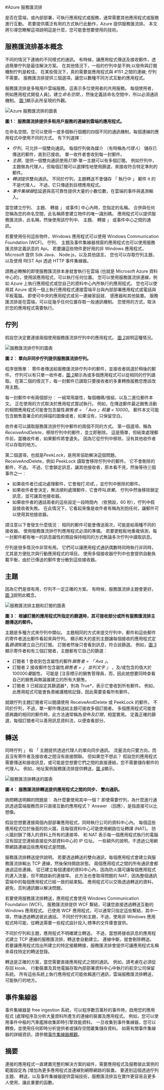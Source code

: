 #<a name="azure-service-bus"></a>Azure 服務匯流排

是否在雲端，或內部部署，可執行應用程式或服務，通常需要其他應用程式或服務進行互動。 若要提供廣泛有用的方式執行此動作，Azure 提供服務匯流排。 本文將引導您瞭解這項說明這是什麼，您可能會想要使用的技術。

## <a name="service-bus-fundamentals"></a>服務匯流排基本概念
不同的情況下連絡的不同樣式的通訊。 有時候，讓應用程式傳送及接收郵件，透過簡單佇列是最佳解決方案。 在其他情況下，一般的佇列中是不夠;以發佈與訂閱機制佇列是較佳。 在某些情況下，真的需要是應用程式與 #151 之間的連線; 佇列不需要。 服務匯流排提供三個選項，讓您以數種不同方式互動的應用程式。

服務匯流排是多租用戶雲端服務，這表示多位使用者的共用服務。 每個使用者，例如應用程式開發人員]，建立*命名空間*，，然後定義該命名空間中，所以必須通訊機制。 [圖 1](#Fig1)顯示此所呈現的外觀。

<a name="Fig1"></a>![Azure 服務匯流排的圖表][svc-bus]
 
**圖 1︰ 服務匯流排提供多租用戶服務的連線到雲端的應用程式。**

在命名空間，您可以使用一或多個執行個體的四個不同的通訊機制，每個連線的應用程式中使用不同的方式。 有下列選擇︰

- *佇列*，可允許一個雙向通訊。 每個佇列做為媒介 （有時稱為*代理人*） 儲存已傳送的郵件，直到已接收。 單一收件者會收到每一封郵件。
- *主題*，提供一個雙向通訊使用*訂閱*-單一主題可以有多個訂閱。 例如佇列中，主題做為代理人，但每個訂閱可以選擇性地使用篩選，來接收符合特定準則的郵件。
- *轉送*提供雙向通訊。 不同於佇列，主題轉送不會儲存 「 執行中 」 郵件 it 的不是代理人。 不過，它只傳遞到目標應用程式。
- *事件集線器*低延遲與高可靠性提供大量的小數位數，在雲端的事件與遙測輸入。

當您建立佇列、 主題、 轉接 」 或事件] 中心內時，您指定的名稱。 合併與任何您稱為您的命名空間，此名稱將會建立物件的唯一識別碼。 應用程式可以提供服務匯流排，此名稱，然後使用該佇列中、 主題、 轉接 」 或事件中心之間的通訊。 

若要使用任何這些物件，Windows 應用程式可以使用 Windows Communication Foundation (WCF)。 佇列、 主題及事件集線器視窗的應用程式也可以使用服務匯流排定義訊息的 Api。 若要讓這些物件更好用的非 Windows 應用程式，Microsoft 提供 Sdk Java、 Node.js，以及其他語言。 您也可以存取佇列主題，以及使用 REST Api 透過 HTTP 事件集線器。 

請務必瞭解的即使服務匯流排本身就會執行在雲端 (也就是 Microsoft Azure 資料中心的)，使用該應用程式，可以執行任何位置。 您可以使用服務匯流排連線，例如 Azure 上執行應用程式或您自己的資料中心內所執行的應用程式。 您也可以使用其 Azure 或另一個上執行應用程式連接雲端平台與內部部署應用程式或電話與平板電腦。 即使可中央的應用程式或另一連線家庭就、 感應器和其他裝置。 服務匯流排是在雲端，可以從幾乎任何位置存取一般通訊機制。 您使用的方式，取決於您的應用程式需要執行。


## <a name="queues"></a>佇列

假設您決定要連接兩個使用服務匯流排佇列中的應用程式。 [圖 2](#Fig2)說明這種情況。

<a name="Fig2"></a>![服務匯流排佇列的圖表][queues]
 
**圖 2︰ 單向非同步佇列提供服務匯流排佇列。**

程序很簡單︰ 寄件者傳送給服務匯流排佇列中的郵件，並接收者挑選於稍後的郵件。 佇列可以有只單一收件者，[圖 2](#Fig2)顯示為或多個應用程式可以從相同的佇列讀取。 在第二個的情況下，每一封郵件已讀取只要接收者的多重轉換服務您應該改用主題。

每一封郵件中有兩個部分︰ 一組常用屬性，每個機碼/值組，以及二進位郵件本文。 正在使用的方式取決於應用程式嘗試執行。 例如，在傳送郵件最近銷售活動的相關應用程式可能會包含屬性*銷售者 = 「 Ava 」*和*量 = 10000*。 郵件本文可能包含銷售簽署合約的掃描的圖像或者，如果沒有，只保留空白。

收件者可以讀取服務匯流排佇列中郵件的兩個不同的方式。 第一個選項，稱為*ReceiveAndDelete*，移除佇列中的郵件，並立即刪除。 這是簡單，但結束處理郵件前，當機收件者，如果郵件將會遺失。 因為它從佇列中移除，沒有其他收件者可以存取的地方。 

第二個選項，也就是*PeekLock*，是用來協助解決這個問題。 ReceiveAndDelete，例如 PeekLock 讀取會移除佇列中的郵件。 它不會刪除的郵件，不過。 不過，它會鎖定訊息，讓其他接收者，原本看不見，然後等待三個事件之一︰

- 如果收件者已成功處理郵件，它會撥打*完成*，，並佇列中刪除的郵件。 
- 如果收件者會決定，無法順利處理郵件，它會呼叫*放棄*。 佇列中然後移除鎖定訊息，並可讓其他接收器。
- 如果收件者的通話兩者的這些設定一段時間內 （依預設，60 秒），佇列中假設接收者失敗。 在此情況下，它看起來像是收件者有稱為別抱任何，讓郵件可以使用其他接收器。

請注意以下會發生什麼情況︰ 相同的郵件可能會傳送兩次，可能是給兩種不同的接收器。 使用服務匯流排佇列應用程式必須的準備。 若要更輕鬆地重複偵測，每一封郵件都有唯一的訊息屬性的預設保持相同的方式無論多次佇列中讀取訊息。 

佇列是很多情況中非常有用。 它們可以讓應用程式通訊偶數時同時執行非同時，尤其是方便批次與行動應用程式的項目。 使用多個接收器佇列中也會提供自動負載平衡，由於已傳送的郵件會分散到這些接收器。


## <a name="topics"></a>主題

因為它們是很有用，佇列不一定正確的方案。 有時候，服務匯流排主題會更好。 [圖 3](#Fig3)說明此概念。

<a name="Fig3"></a>![服務匯流排主題和訂閱的圖表][topics-subs]
 
**圖 3︰ 根據訂閱的應用程式所指定的篩選時，其可接收部分或所有服務匯流排主題傳送的郵件。**

主題是多種方式來佇列中類似。 主題相同的方式來提交佇列中，郵件和這些郵件的寄件者送出郵件看起來與佇列。 顯示較大的差別主題讓每個接收的應用程式定義*篩選*來建立自己的訂閱。 訂閱者然後只會看到訊息，符合該篩選。 例如，[圖 3](#Fig3)顯示寄件者和有三個訂閱者，主題都有它自己的篩選︰

- 訂閱者 1 會收到包含屬性的郵件*銷售者 = 「 Ava 」*。
- 訂閱者 2 接收郵件包含屬性*銷售者 = 」 並列文字 」* ，及/或包含的值大於 100000*量*屬性。 可能是 [注音標示的銷售管理員，而，因此她想要同時查看自己的銷售與無論誰建立的所有大銷售。
- 訂閱者 3 已經設定其篩選器*，則為 True*，表示它會收到所有郵件。 例如，此應用程式可能會負責維護稽核記錄，因此需要查看所有郵件。

就跟佇列主題訂閱者可以閱讀使用 ReceiveAndDelete 或 PeekLock 的郵件。 不同於佇列，不過，單一郵件傳送給主題可接收多個訂閱者。 多個應用程式可能會感興趣的相同的郵件時，此方法通常稱為*發佈及訂閱*，相當實用。 定義正確的篩選，每個訂閱者可以善用訊息資料流，以便查看部分。


## <a name="relays"></a>轉送

同時佇列 」 和 「 主題提供透過代理人的單向同步通訊。 流量流向只要方向，而且沒有寄件者及接收者之間沒有直接關聯。 但如果您不想此？ 假設您的應用程式需要傳送和接收訊息，或可能是您想要它們之間的直接連結，您不需要儲存郵件的代理人。 例如，地址案例服務匯流排提供轉送，[圖 4](#Fig4)顯示。

<a name="Fig4"></a>![服務匯流排轉送的圖表][relay]
 
**圖 4︰ 服務匯流排轉送提供應用程式之間的同步、 雙向通訊。**

詢問轉送明顯的問題是︰ 為什麼要使用其中一個？ 即使需要佇列，為什麼進行通訊透過雲端服務而非只直接互動的應用程式？ Answer （回應），是指直接可以比想像。

假設您想要連接兩個內部部署應用程式，同時執行公司的資料中心內。 每個這些應用程式位於後面的防火牆，且每個資料中心可能使用網路位址轉譯 (NAT)。 防火牆封鎖了傳入的資料上所有的連接埠、 和 NAT 表示每一個應用程式執行的電腦沒有固定您連絡直接從外部資料中心的 IP 位址。 一些額外的說明，不透過公用網際網路連線這些應用程式是問題。

服務匯流排轉送提供說明。 若要透過轉送的雙向通訊，每個應用程式會建立與服務匯流排輸出 TCP 連線，然後保持開啟狀態。 兩個應用程式之間的所有通訊會都通過這些連線。 從已建立每個連接的資料中心內，因為防火牆可讓每個應用程式的連入流量，但不開啟新的連接埠。 此方法也會取得問題的 NAT，因為整個通訊雲端中的每個應用程式已經一致的結束點。 應用程式可以交換透過轉送的資料，避免，否則通訊難以解決問題。 

若要使用服務匯流排轉送，應用程式會使用 Windows Communication Foundation (WCF)。 服務匯流排提供 WCF 繫結，可讓您直接透過轉送互動的 Windows 應用程式。 已使用 WCF 應用程式，可以通常只指定這些繫結，其中一項，然後透過轉送彼此通話。 不同於佇列和主題，不過，使用非 Windows 應用程式時可能，從轉送需要一些程式設計投入;標準的文件庫會提供。

不同於佇列和主題，應用程式不明確建立轉送。 不過，當想將接收訊息的應用程式建立 TCP 連線的服務匯流排，轉送會自動建立。 連線中斷，就會刪除轉送。 若要讓應用程式找出所建立的特定接聽轉接，服務匯流排會提供可讓應用程式名稱來尋找特定的轉送登錄。

轉送是正確的方案，當您需要直接應用程式之間的通訊。 例如，請考慮在必須從存回 kiosk、 行動裝置及其他電腦存取內部部署資料中心中執行的航空公司保留系統。 所有這些系統上執行應用程式可能依賴進行通訊，雲端服務匯流排轉送，可能執行的地方。

## <a name="event-hubs"></a>事件集線器

事件集線器是 free ingestion 系統，可以程序數百萬秒的事件時，啟用您的應用程式 [處理程序及分析大量資料所產生的連線的裝置及應用程式。 例如，您可以使用事件中樞的汽車艦隊收集即時引擎效能資料。 一旦收集到事件集線器，您可以轉換，並使用任何即時分析提供者或儲存空間叢集儲存資料。 如需有關事件集線器的詳細資訊，請參閱[事件集線器概觀][]。

## <a name="summary"></a>摘要

連接的應用程式一直建置完整的解決方案的組件，需要應用程式及服務彼此案例的範圍設定為 [增加為更多應用程式並連線到網際網路的裝置。 要達到這個透過佇列主題、 轉送，以及事件集線器提供雲端技術，服務匯流排旨在實作更容易且更多人使用，讓此重要的函數。

[svc-bus]: ./media/hybrid-solutions/SvcBus_01_architecture.png
[queues]: ./media/hybrid-solutions/SvcBus_02_queues.png
[topics-subs]: ./media/hybrid-solutions/SvcBus_03_topicsandsubscriptions.png
[relay]: ./media/hybrid-solutions/SvcBus_04_relay.png
[事件集線器概觀]: https://msdn.microsoft.com/library/azure/dn836025.aspx
